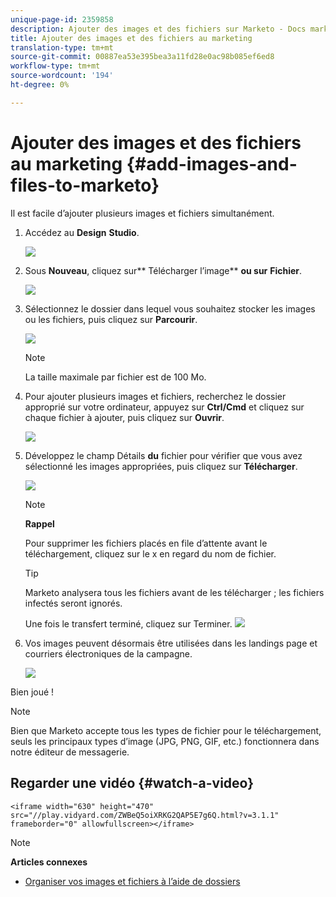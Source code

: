 ```yaml
---
unique-page-id: 2359858
description: Ajouter des images et des fichiers sur Marketo - Docs marketing - Documentation du produit
title: Ajouter des images et des fichiers au marketing
translation-type: tm+mt
source-git-commit: 00887ea53e395bea3a11fd28e0ac98b085ef6ed8
workflow-type: tm+mt
source-wordcount: '194'
ht-degree: 0%

---
```



# Ajouter des images et des fichiers au marketing {#add-images-and-files-to-marketo}

Il est facile d’ajouter plusieurs images et fichiers simultanément.

1. Accédez au **Design** **Studio**.

   ![](assets/designstudio.png)

1. Sous **Nouveau**, cliquez sur** Télécharger l’image** **ou sur** **Fichier**.

   ![](assets/image2014-9-15-18-3a5-3a33.png)

1. Sélectionnez le dossier dans lequel vous souhaitez stocker les images ou les fichiers, puis cliquez sur **Parcourir**.

   ![](assets/image2014-9-15-18-3a6-3a21.png)

   >[!NOTE]
   >
   >La taille maximale par fichier est de 100 Mo.

1. Pour ajouter plusieurs images et fichiers, recherchez le dossier approprié sur votre ordinateur, appuyez sur **Ctrl/Cmd** et cliquez sur chaque fichier à ajouter, puis cliquez sur **Ouvrir**.

   ![](assets/image2014-9-15-18-3a6-3a58.png)

1. Développez le champ Détails **du** fichier pour vérifier que vous avez sélectionné les images appropriées, puis cliquez sur **Télécharger**.

   ![](assets/image2014-9-15-18-3a7-3a22.png)

   >[!NOTE]
   >
   >**Rappel**
   >
   >
   >Pour supprimer les fichiers placés en file d’attente avant le téléchargement, cliquez sur le x en regard du nom de fichier.

   >[!TIP]
   >
   >Marketo analysera tous les fichiers avant de les télécharger ; les fichiers infectés seront ignorés.

   Une fois le transfert terminé, cliquez sur Terminer.
   ![](assets/image2014-9-15-18-3a8-3a34.png)

1. Vos images peuvent désormais être utilisées dans les landings page et courriers électroniques de la campagne.

   ![](assets/image2014-9-15-18-3a8-3a45.png)

Bien joué !

>[!NOTE]
>
>Bien que Marketo accepte tous les types de fichier pour le téléchargement, seuls les principaux types d’image (JPG, PNG, GIF, etc.) fonctionnera dans notre éditeur de messagerie.

## Regarder une vidéo {#watch-a-video}

`<iframe width="630" height="470" src="//play.vidyard.com/ZWBeQ5oiXRKG2QAP5E7g6Q.html?v=3.1.1" frameborder="0" allowfullscreen></iframe>`

>[!NOTE]
>
>**Articles connexes**
>
>* [Organiser vos images et fichiers à l’aide de dossiers](organize-your-images-and-files-using-folders.md)

>




